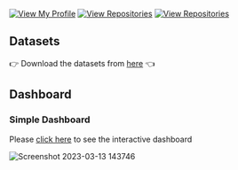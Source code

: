 [![View My Profile](https://img.shields.io/badge/View-My_Profile-green?logo=GitHub)](https://github.com/jiaqiyu1)
[![View Repositories](https://img.shields.io/badge/View-My_Portfolio-red?logo=GitHub)](https://github.com/jiaqiyu1/Portfolio_Guide)
[![View Repositories](https://img.shields.io/badge/View-My_Repositories-blue?logo=GitHub)](https://github.com/jiaqiyu1?tab=repositories)



## Datasets 
👉 Download the datasets from [here](https://drive.google.com/drive/folders/1WzlBZoUMntSApxu6z9SpFyjSsxmdTZLL?usp=share_link) 👈

## Dashboard
### Simple Dashboard
Please [click here](https://app.powerbi.com/view?r=eyJrIjoiMWRiY2YyMzktOTI4Ni00NTFiLThjMmEtOGZhZTJiNjcwOTFiIiwidCI6ImU0ZjJiMDU3LWQ5YTQtNDljZi1hZjE1LTlmY2FhZmY5NjNhNyIsImMiOjEwfQ%3D%3D) to see the interactive dashboard 

![Screenshot 2023-03-13 143746](https://github.com/jiaqiyu1/PortfolioProject/assets/84236678/b21ea2cf-cb60-4e4c-b50e-cee0314f2415)


